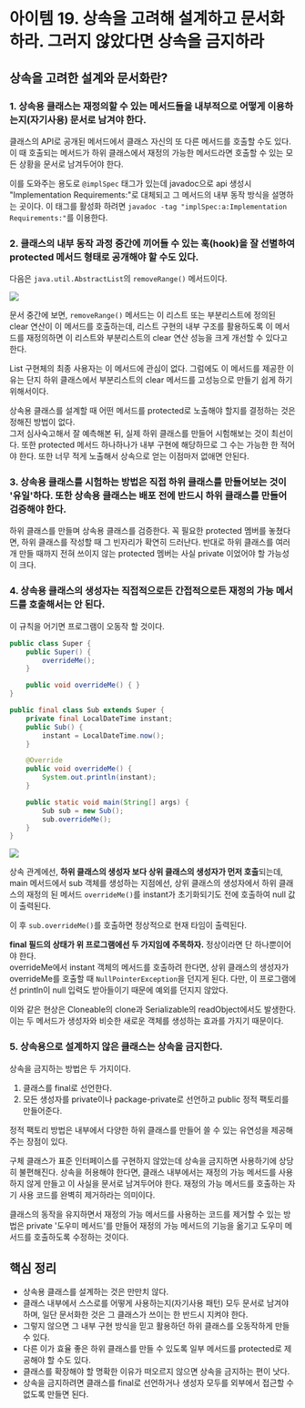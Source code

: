# 아이템 19. 상속을 고려해 설계하고 문서화하라. 그러지 않았다면 상속을 금지하라

## 상속을 고려한 설계와 문서화란?

### 1. 상속용 클래스는 재정의할 수 있는 메서드들을 내부적으로 어떻게 이용하는지(자기사용) 문서로 남겨야 한다.

클래스의 API로 공개된 메서드에서 클래스 자신의 또 다른 메서드를 호출할 수도 있다. 이 때 호출되는 메서드가 하위 클래스에서 재정의 가능한 메서드라면 호출할 수 있는 모든 상황을 문서로 남겨두어야 한다.

이를 도와주는 용도로 `@implSpec` 태그가 있는데 javadoc으로 api 생성시 "Implementation Requirements:"로 대체되고 그 메서드의 내부 동작 방식을 설명하는 곳이다. 이 태그를 활성화 하려면 `javadoc -tag "implSpec:a:Implementation Requirements:"`를 이용한다.

### 2. 클래스의 내부 동작 과정 중간에 끼어들 수 있는 훅(hook)을 잘 선별하여 protected 메서드 형태로 공개해야 할 수도 있다.

다음은 `java.util.AbstractList`의 `removeRange()` 메서드이다.

![](https://images.velog.io/images/songs4805/post/7d2ac528-be6e-47c3-a2a4-19f892ec6d9b/%E1%84%89%E1%85%B3%E1%84%8F%E1%85%B3%E1%84%85%E1%85%B5%E1%86%AB%E1%84%89%E1%85%A3%E1%86%BA%202022-02-10%20%E1%84%8B%E1%85%A9%E1%84%8C%E1%85%A5%E1%86%AB%201.12.19.png)

문서 중간에 보면, `removeRange()` 메서드는 이 리스트 또는 부분리스트에 정의된 clear 연산이 이 메서드를 호출하는데, 리스트 구현의 내부 구조를 활용하도록 이 메서드를 재정의하면 이 리스트와 부분리스트의 clear 연산 성능을 크게 개선할 수 있다고 한다.

List 구현체의 최종 사용자는 이 메서드에 관심이 없다. 그럼에도 이 메서드를 제공한 이유는 단지 하위 클래스에서 부분리스트의 clear 메서드를 고성능으로 만들기 쉽게 하기 위해서이다.

상속용 클래스를 설계할 때 어떤 메서드를 protected로 노출해야 할지를 결정하는 것은 정해진 방법이 없다.  
그저 심사숙고해서 잘 예측해본 뒤, 실제 하위 클래스를 만들어 시험해보는 것이 최선이다. 또한 protected 메서드 하나하나가 내부 구현에 해당하므로 그 수는 가능한 한 적어야 한다. 또한 너무 적게 노출해서 상속으로 얻는 이점마저 없애면 안된다.

### 3. 상속용 클래스를 시험하는 방법은 직접 하위 클래스를 만들어보는 것이 '유일'하다. 또한 상속용 클래스는 배포 전에 반드시 하위 클래스를 만들어 검증해야 한다.

하위 클래스를 만들며 상속용 클래스를 검증한다. 꼭 필요한 protected 멤버를 놓쳤다면, 하위 클래스를 작성할 때 그 빈자리가 확연히 드러난다. 반대로 하위 클래스를 여러 개 만들 때까지 전혀 쓰이지 않는 protected 멤버는 사실 private 이었어야 할 가능성이 크다.

### 4. 상속용 클래스의 생성자는 직접적으로든 간접적으로든 재정의 가능 메서드를 호출해서는 안 된다.

이 규칙을 어기면 프로그램이 오동작 할 것이다.

```java
public class Super {
    public Super() {
        overrideMe();
    }

    public void overrideMe() { }
}

public final class Sub extends Super {
    private final LocalDateTime instant;
    public Sub() {
        instant = LocalDateTime.now();
    }

    @Override
    public void overrideMe() {
        System.out.println(instant);
    }

    public static void main(String[] args) {
        Sub sub = new Sub();
        sub.overrideMe();
    }
}
```

![](https://images.velog.io/images/songs4805/post/45ac5b94-8ea1-45c6-a3a0-301fa4f9096f/%E1%84%89%E1%85%B3%E1%84%8F%E1%85%B3%E1%84%85%E1%85%B5%E1%86%AB%E1%84%89%E1%85%A3%E1%86%BA%202022-02-10%20%E1%84%8B%E1%85%A9%E1%84%8C%E1%85%A5%E1%86%AB%201.56.57.png)

상속 관계에선, **하위 클래스의 생성자 보다 상위 클래스의 생성자가 먼저 호출**되는데, main 메서드에서 sub 객체를 생성하는 지점에선, 상위 클래스의 생성자에서 하위 클래스의 재정의 된 메서드 `overrideMe()`를 instant가 초기화되기도 전에 호출하여 null 값이 출력된다.

이 후 `sub.overrideMe()`를 호출하면 정상적으로 현재 타임이 출력된다.

**final 필드의 상태가 위 프로그램에선 두 가지임에 주목하자.** 정상이라면 단 하나뿐이어야 한다.  
overrideMe에서 instant 객체의 메서드를 호출하려 한다면, 상위 클래스의 생성자가 overrideMe를 호출할 때 `NullPointerException`을 던지게 된다. 다만, 이 프로그램에선 println이 null 입력도 받아들이기 때문에 예외를 던지지 않았다.

이와 같은 현상은 Cloneable의 clone과 Serializable의 readObject에서도 발생한다. 이는 두 메서드가 생성자와 비슷한 새로운 객체를 생성하는 효과를 가지기 때문이다.

### 5. 상속용으로 설계하지 않은 클래스는 상속을 금지한다.

상속을 금지하는 방법은 두 가지이다.

1. 클래스를 final로 선언한다.
2. 모든 생성자를 private이나 package-private로 선언하고 public 정적 팩토리를 만들어준다.

정적 팩토리 방법은 내부에서 다양한 하위 클래스를 만들어 쓸 수 있는 유연성을 제공해주는 장점이 있다.

구체 클래스가 표준 인터페이스를 구현하지 않았는데 상속을 금지하면 사용하기에 상당히 불편해진다. 상속을 허용해야 한다면, 클래스 내부에서는 재정의 가능 메서드를 사용하지 않게 만들고 이 사실을 문서로 남겨두어야 한다. 재정의 가능 메서드를 호출하는 자기 사용 코드를 완벽히 제거하라는 의미이다.

클래스의 동작을 유지하면서 재정의 가능 메서드를 사용하는 코드를 제거할 수 있는 방법은 private '도우미 메서드'를 만들어 재정의 가능 메서드의 기능을 옮기고 도우미 메서드를 호출하도록 수정하는 것이다.

## 핵심 정리

- 상속용 클래스를 설계하는 것은 만만치 않다.
- 클래스 내부에서 스스로를 어떻게 사용하는지(자기사용 패턴) 모두 문서로 남겨야 하며, 일단 문서화한 것은 그 클래스가 쓰이는 한 반드시 지켜야 한다.
- 그렇지 않으면 그 내부 구현 방식을 믿고 활용하던 하위 클래스를 오동작하게 만들 수 있다.
- 다른 이가 효율 좋은 하위 클래스를 만들 수 있도록 일부 메서드를 protected로 제공해야 할 수도 있다.
- 클래스를 확장해야 할 명확한 이유가 떠오르지 않으면 상속을 금지하는 편이 낫다.
- 상속을 금지하려면 클래스를 final로 선언하거나 생성자 모두를 외부에서 접근할 수 없도록 만들면 된다.
